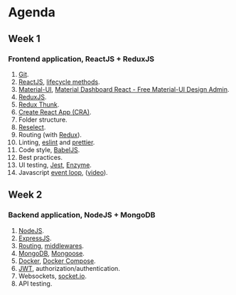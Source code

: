 # Agenda

## Week 1

### Frontend application, ReactJS + ReduxJS

1.  [Git](https://git-scm.com/).
2.  [ReactJS](https://reactjs.org/), [lifecycle methods](https://twitter.com/dan_abramov/status/981712092611989509).
3.  [Material-UI](https://material-ui.com/), [Material Dashboard React - Free Material-UI Design Admin](https://github.com/creativetimofficial/material-dashboard-react).
4.  [ReduxJS](https://redux.js.org/).
5.  [Redux Thunk](https://github.com/reduxjs/redux-thunk).
6.  [Create React App (CRA)](https://github.com/facebook/create-react-app).
7.  Folder structure.
8.  [Reselect](https://github.com/reduxjs/reselect).
9.  Routing (with [Redux](https://github.com/reactjs/react-router-redux)).
10. Linting, [eslint](https://eslint.org/) and [prettier](https://github.com/prettier/prettier).
11. Code style, [BabelJS](https://babeljs.io).
12. Best practices.
13. UI testing, [Jest](https://facebook.github.io/jest/), [Enzyme](https://github.com/airbnb/enzyme).
14. Javascript [event loop](https://medium.com/front-end-hacking/javascript-event-loop-explained-4cd26af121d4), ([video](https://www.youtube.com/watch?v=8aGhZQkoFbQ)).

## Week 2

### Backend application, NodeJS + MongoDB

1.  [NodeJS](https://nodejs.org/en/).
2.  [ExpressJS](https://expressjs.com/).
3.  [Routing](https://expressjs.com/en/guide/routing.html), [middlewares](https://expressjs.com/en/guide/writing-middleware.html).
4.  [MongoDB](https://www.mongodb.com/), [Mongoose](http://mongoosejs.com/).
5.  [Docker](https://www.docker.com/), [Docker Compose](https://docs.docker.com/compose/).
6.  [JWT](https://docs.docker.com/compose/), authorization/authentication.
7.  Websockets, [socket.io](https://socket.io/).
8.  API testing.
